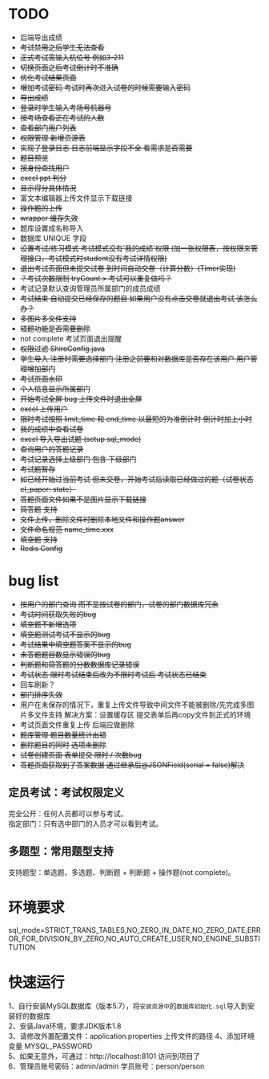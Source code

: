 
# TODO
* 后端导出成绩
* ~~考试禁用之后学生无法查看~~ 
* ~~正式考试需输入机位号 例如3-211~~
* ~~切换页面之后考试倒计时不准确~~
* ~~优化考试结果页面~~
* ~~增加考试密码 考试时再次进入试卷的时候需要输入密码~~
* ~~导出成绩~~
* ~~登录时学生输入考场号机器号~~
* ~~按考场查看正在考试的人数~~
* ~~查看部门用户列表~~
* ~~权限管理 新增资源表~~
* ~~实现了登录日志 日志前端显示字段不全 看需求是否需要~~
* ~~题目预览~~ 
* ~~按身份查找用户~~
* ~~excel ppt 判分~~
* ~~显示得分具体情况~~
* 富文本编辑器上传文件显示下载链接
* ~~操作题的上传~~
* ~~wrapper 缓存失效~~
* 题库设置成名称导入
* 数据库 UNIQUE 字段
* ~~设置考试/练习模式 考试模式没有'我的成绩'权限 (加一张权限表，按权限来管理接口，考试模式时student没有考试详情权限)~~
* ~~退出考试页面但未提交试卷 到时间自动交卷（计算分数）(Timer实现)~~
* ~~？考试次数限制 tryCount >  考试可以重复做吗？~~
* 考试记录默认查询管理员所属部门的成员成绩
* ~~考试结束 自动提交已经保存的题目 如果用户没有点击交卷就退出考试 该怎么办？~~
* ~~多图片多文件支持~~
* ~~错题功能是否需要删除~~
* not complete 考试页面退出提醒
* ~~权限过滤 ShiroConfig.java~~
* ~~学生导入 注册时需要选择部门 注册之前要和对数据库是否存在该用户 用户管理增加部门~~
* ~~考试页面水印~~
* ~~个人信息显示所属部门~~
* ~~开始考试全屏 bug 上传文件时退出全屏~~
* ~~excel 上传用户~~
* ~~限时考试按照 limit_time 和 end_time 以最短的为准倒计时 倒计时加上小时~~
* ~~我的成绩中查看试卷~~
* ~~excel 导入导出试题 (setup sql_mode)~~
* ~~查询用户的答题记录~~
* ~~考试记录选择上级部门 包含 下级部门~~
* ~~考试题暂存~~
* ~~如已经开始过当前考试 但未交卷，开始考试后读取已经做过的题（试卷状态 el_paper: state）~~
* ~~答题页面文件如果不是图片显示下载链接~~
* ~~简答题 支持~~
* ~~文件上传，删除文件时删除本地文件和操作题answer~~
* ~~文件命名规范  name_time.xxx~~
* ~~填空题 支持~~
* ~~Redis Config~~

# bug list
* ~~按用户的部门查询 而不是按试卷的部门，试卷的部门数据库冗余~~
* ~~考试时间获取失败的bug~~
* ~~填空题不新增选项~~
* ~~填空题测试考试不显示的bug~~
* ~~考试结果中填空题答案不显示的bug~~
* ~~未答题题目数显示错误的bug~~
* ~~判断题和简答题的分数数据库记录错误~~
* ~~考试状态 限时考试结束后改为不限时考试后 考试状态已结束~~
* 回车刷新？
* ~~部门排序失效~~
* 用户在未保存的情况下，重复上传文件导致中间文件不能被删除/先完成多图片多文件支持
  解决方案：设置缓存区 提交表单后再copy文件到正式的环境
* 考试页面文件重复上传 后端应做删除
* ~~题库管理 题目数量统计出错~~
* ~~删除题目的同时 选项未删除~~
* ~~试卷创建页面 表单提交 限时 / 次数bug~~
* ~~答题页面获取到了答案数据 通过继承后@JSONField(serial = false)解决~~ 

## 定员考试：考试权限定义    
完全公开：任何人员都可以参与考试。    
指定部门：只有选中部门的人员才可以看到考试。    

## 多题型：常用题型支持    
支持题型：单选题、多选题、判断题 + 判断题 + 操作题(not complete)。    

# 环境要求
sql_mode=STRICT_TRANS_TABLES,NO_ZERO_IN_DATE,NO_ZERO_DATE,ERROR_FOR_DIVISION_BY_ZERO,NO_AUTO_CREATE_USER,NO_ENGINE_SUBSTITUTION

# 快速运行
1、自行安装MySQL数据库（版本5.7），将`安装资源中`的`数据库初始化.sql`导入到安装好的数据库    
2、安装Java环境，要求JDK版本1.8   
3、请修改外置配置文件：application.properties 上传文件的路径
4、添加环境变量 MYSQL_PASSWORD  
5、如果无意外，可通过：http://localhost:8101 访问到项目了    
6、管理员账号密码：admin/admin 学员账号：person/person